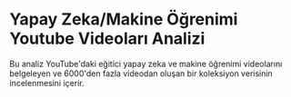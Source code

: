 # Yapay Zeka/Makine Öğrenimi Youtube Videoları Analizi
Bu analiz YouTube'daki eğitici yapay zeka ve makine öğrenimi videolarını belgeleyen ve 6000'den fazla videodan oluşan bir koleksiyon verisinin incelenmesini içerir.
